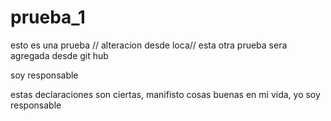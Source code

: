 # prueba_1
esto es una prueba
// alteracion desde loca//
esta otra prueba sera agregada desde git hub

soy responsable

estas declaraciones son ciertas, manifisto cosas buenas en mi vida, yo soy responsable